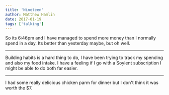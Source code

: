 ```yaml
---
title: 'Nineteen'
author: Matthew Hamlin
date: 2017-01-19
tags: ['talking']
---
```


So its 6:46pm and I have managed to spend more money than I normally spend in a day. Its better than yesterday maybe,
but oh well.


----

Building habits is a hard thing to do, I have been trying to track my spending and also my food intake. I have a feeling
if I go with a Soylent subscription I might be able to do both far easier.


---

I had some really delicious chicken parm for dinner but I don't think it was worth the $7.
